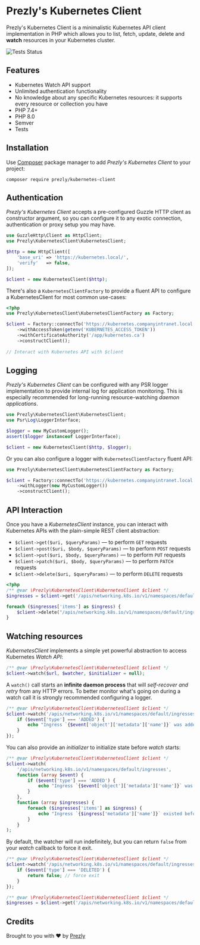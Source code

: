 # Prezly's Kubernetes Client

Prezly's Kubernetes Client is a minimalistic Kubernetes API client implementation in PHP 
which allows you to list, fetch, update, delete and **watch** resources in your Kubernetes cluster.

![Tests Status][badge]


## Features

- Kubernetes Watch API support
- Unlimited authentication functionality
- No knowledge about any specific Kubernetes resources: it supports every resource or collection you have
- PHP 7.4+
- PHP 8.0
- Semver
- Tests


## Installation

Use [Composer][composer] package manager to add *Prezly's Kubernetes Client* to your project:

```
composer require prezly/kubernetes-client
```


## Authentication

*Prezly's Kubernetes Client* accepts a pre-configured Guzzle HTTP client as constructor argument,
so you can configure it to any exotic connection, authentication or proxy setup you may have.

```php
use GuzzleHttp\Client as HttpClient;
use Prezly\KubernetesClient\KubernetesClient;

$http = new HttpClient([
    'base_uri' => 'https://kubernetes.local/',
    'verify'   => false,
]);

$client = new KubernetesClient($http);
```

There's also a `KubernetesClientFactory` to provide a fluent API to configure a KubernetesClient
for most common use-cases: 

```php
<?php
use Prezly\KubernetesClient\KubernetesClientFactory as Factory;

$client = Factory::connectTo('https://kubernetes.companyintranet.local')
    ->withAccessToken(getenv('KUBERNETES_ACCESS_TOKEN'))
    ->withCertificateAuthority('/app/kubernetes.ca')
    ->constructClient();
    
// Interact with Kubernetes API with $client
```


## Logging

*Prezly's Kubernetes Client* can be configured with any PSR logger implementation to provide internal log
for application monitoring. This is especially recommended for long-running resource-watching *daemon applications*.

```php
use Prezly\KubernetesClient\KubernetesClient;
use Psr\Log\LoggerInterface;

$logger = new MyCustomLogger();
assert($logger instanceof LoggerInterface);

$client = new KubernetesClient($http, $logger);
```

Or you can also configure a logger with `KubernetesClientFactory` fluent API:

```php
use Prezly\KubernetesClient\KubernetesClientFactory as Factory;

$client = Factory::connectTo('https://kubernetes.companyintranet.local')
    ->withLogger(new MyCustomLogger())
    ->constructClient();
```


## API Interaction

Once you have a *KubernetesClient* instance, you can interact with Kubernetes APIs 
with the plain-simple REST client abstraction: 

- `$client->get($uri, $queryParams)` &mdash; to perform `GET` requests
- `$client->post($uri, $body, $queryParams)` &mdash; to perform `POST` requests
- `$client->put($uri, $body, $queryParams)` &mdash; to perform `PUT` requests
- `$client->patch($uri, $body, $queryParams)` &mdash; to perform `PATCH` requests
- `$client->delete($uri, $queryParams)` &mdash; to perform `DELETE` requests

```php
<?php
/** @var \Prezly\KubernetesClient\KubernetesClient $client */
$ingresses = $client->get('/apis/networking.k8s.io/v1/namespaces/default/ingresses');

foreach ($ingresses['items'] as $ingress) {
    $client->delete("/apis/networking.k8s.io/v1/namespaces/default/ingresses/{$ingress['metadata']['name']}");
}
```


## Watching resources

*KubernetesClient* implements a simple yet powerful abstraction to access Kubernetes *Watch API*:

```php
/** @var \Prezly\KubernetesClient\KubernetesClient $client */
$client->watch($url, $watcher, $initializer = null);
```

A `watch()` call starts an **infinite daemon process** that will *self-recover and retry* from any HTTP errors.
To better monitor what's going on during a watch call it is strongly recommended configuring a logger.

```php
/** @var \Prezly\KubernetesClient\KubernetesClient $client */
$client->watch('/apis/networking.k8s.io/v1/namespaces/default/ingresses', function (array $event) {
    if ($event['type'] === 'ADDED') {
        echo "Ingress `{$event['object']['metadata']['name']}` was added\n";
    }
});
```

You can also provide an *initializer* to initialize state before *watch* starts:

```php
/** @var \Prezly\KubernetesClient\KubernetesClient $client */
$client->watch(
    '/apis/networking.k8s.io/v1/namespaces/default/ingresses', 
    function (array $event) {
        if ($event['type'] === 'ADDED') {
            echo "Ingress `{$event['object']['metadata']['name']}` was added\n";
        }
    },
    function (array $ingresses) {
        foreach ($ingresses['items'] as $ingress) {
            echo "Ingress `{$ingress['metadata']['name']}` existed before the watcher started\n";
        }
    }
);
```

By default, the watcher will run indefinitely, but you can return `false` from your *watch* callback to force it exit.

```php
/** @var \Prezly\KubernetesClient\KubernetesClient $client */
$client->watch('/apis/networking.k8s.io/v1/namespaces/default/ingresses', function (array $event) {
    if ($event['type'] === 'DELETED') {
        return false; // force exit
    }
});
```

```php
/** @var \Prezly\KubernetesClient\KubernetesClient $client */
$ingresses = $client->get('/apis/networking.k8s.io/v1/namespaces/default/ingresses');
```


## Credits

Brought to you with :heart: by [Prezly][prezly]


[prezly]: https://www.prezly.com/?utm_source=github&utm_campaign=prezly/kubernetes-client
[composer]: https://getcomposer.org/
[badge]: https://github.com/prezly/kubernetes-client/actions/workflows/test.yml/badge.svg
